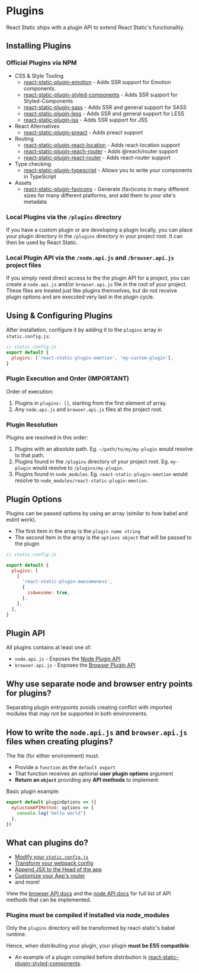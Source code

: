 # Plugins

React Static ships with a plugin API to extend React Static's functionality.

## Installing Plugins

### Official Plugins via NPM

- CSS & Style Tooling
  - [react-static-plugin-emotion](/packages/react-static-plugin-emotion) - Adds SSR support for Emotion components.
  - [react-static-plugin-styled-components](/packages/react-static-plugin-styled-components) - Adds SSR support for Styled-Components
  - [react-static-plugin-sass](/packages/react-static-plugin-sass) - Adds SSR and general support for SASS
  - [react-static-plugin-less](/packages/react-static-plugin-less) - Adds SSR and general support for LESS
  - [react-static-plugin-jss](/packages/react-static-plugin-jss) - Adds SSR support for JSS
- React Alternatives
  - [react-static-plugin-preact](/packages/react-static-plugin-preact) - Adds preact support
- Routing
  - [react-static-plugin-react-location](/packages/react-static-plugin-react-location) - Adds react-location support
  - [react-static-plugin-reach-router](/packages/react-static-plugin-reach-router) - Adds @reach/router support
  - [react-static-plugin-react-router](/packages/react-static-plugin-react-router) - Adds react-router support
- Type checking
  - [react-static-plugin-typescript](https://www.npmjs.com/package/react-static-plugin-typescript) - Allows you to write your components in TypeScript
- Assets
  - [react-static-plugin-favicons](https://www.npmjs.com/package/react-static-plugin-favicons) - Generate (fav)icons in many different sizes for many different platforms, and add them to your site's metadata

### Local Plugins via the `/plugins` directory

If you have a custom plugin or are developing a plugin locally, you can place your plugin directory in the `/plugins` directory in your project root. It can then be used by React Static.

### Local Plugin API via the `/node.api.js` and `/browser.api.js` project files

If you simply need direct access to the the plugin API for a project, you can create a `node.api.js` and/or `browser.api.js` file in the root of your project. These files are treated just like plugins themselves, but do not receive plugin options and are executed very last in the plugin cycle.

## Using & Configuring Plugins

After installation, configure it by adding it to the `plugins` array in `static.config.js`:

```javascript
// static.config.js
export default {
  plugins: ['react-static-plugin-emotion', 'my-custom-plugin'],
}
```

### Plugin Execution and Order (IMPORTANT)

Order of execution:

1. Plugins in `plugins: []`, starting from the first element of array.
2. Any `node.api.js` and `browser.api.js` files at the project root.

### Plugin Resolution

Plugins are resolved in this order:

1.  Plugins with an absolute path. Eg. `~/path/to/my/my-plugin` would resolve to that path.
2.  Plugins found in the `/plugins` directory of your project root. Eg. `my-plugin` would resolve to `/plugins/my-plugin`.
3.  Plugins found in `node_modules`. Eg. `react-static-plugin-emotion` would resolve to `node_modules/react-static-plugin-emotion`.

## Plugin Options

Plugins can be passed options by using an array (similar to how babel and eslint work).

- The first item in the array is the `plugin name string`
- The second item in the array is the `options object` that will be passed to the plugin

```javascript
// static.config.js

export default {
  plugins: [
    [
      'react-static-plugin-awesomeness',
      {
        isAwesome: true,
      },
    ],
  ],
}
```

## Plugin API

All plugins contains at least one of:

- `node.api.js` - Exposes the [Node Plugin API](/docs/plugins/node-api.md)
- `browser.api.js` - Exposes the [Browser Plugin API](/docs/plugins/browser-api.md)

## Why use separate node and browser entry points for plugins?

Separating plugin entrypoints avoids creating conflict with imported modules that may not be supported in both environments.

## How to write the `node.api.js` and `browser.api.js` files when creating plugins?

The file (for either environment) must:

- Provide a `function` as the `default export`
- That function receives an optional **user plugin options** argument
- **Return an `object`** providing any **API methods** to implement

Basic plugin example:

```javascript
export default pluginOptions => ({
  myCustomAPIMethod: options => {
    console.log('hello world')
  },
})
```

## What can plugins do?

- [Modify your `static.config.js`](/docs/plugins/node-api.md#config-function)
- [Transform your webpack config](/docs/plugins/node-api.md#webpack-functionfunction)
- [Append JSX to the Head of the app](/docs/plugins/node-api.md#head-componentfunction)
- [Customize your App's router](/docs/plugins/browser-api.md#router)
- and more!

View the [browser API docs](/docs/plugins/browser-api.md) and the [node API docs](/docs/plugins/node-api.md) for full list of API methods that can be implemented.

### Plugins must be compiled if installed via node_modules

Only the `plugins` directory will be transformed by react-static's babel runtime.

Hence, when distributing your plugin, your plugin **must be ES5 compatible**.

- An example of a plugin compiled before distribution is [react-static-plugin-styled-components](https://github.com/nozzle/react-static-plugin-styled-components).
